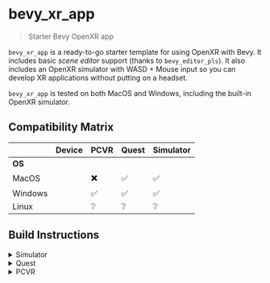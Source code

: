 # bevy_xr_app

> Starter Bevy OpenXR app

`bevy_xr_app` is a ready-to-go starter template for using OpenXR with Bevy. It includes basic _scene editor_ support (thanks to `bevy_editor_pls`). It also includes an OpenXR simulator with WASD + Mouse input so you can develop XR applications without putting on a headset.

`bevy_xr_app` is tested on both MacOS and Windows, including the built-in OpenXR simulator.

## Compatibility Matrix

|         | Device | PCVR | Quest | Simulator |
| ------- | ------ | ---- | ----- | --------- |
| **OS**  |        |      |       |           |
| MacOS   |        | ✖️   | ✅    | ✅        |
| Windows |        | ✅   | ✅    | ✅        |
| Linux   |        | ❔   | ❔    | ❔        |

## Build Instructions

<details>
<summary>Simulator</summary>
</details>

<details>
<summary>Quest</summary>
</details>

<details>
<summary>PCVR</summary>
</details>
